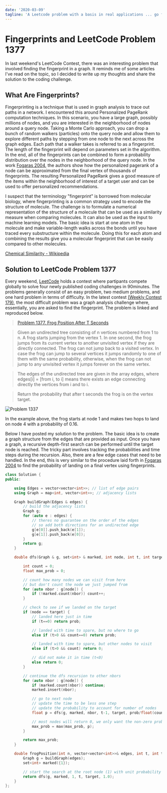 ```yaml
---
date: '2020-03-09'
tagline: 'A Leetcode problem with a basis in real applications ... go figure'
---
```


# Fingerprints and LeetCode Problem 1377

In last weekend's LeetCode Contest, there was an interesting problem that involved finding the fingerprint in a graph. It reminds me of some articles I've read on the topic, so I decided to write up my thoughts and share the solution to the coding challenge.

## What Are Fingerprints?

Fingerprinting is a technique that is used in graph analysis to trace out paths in a network.
I encountered this around Personalized PageRank computation techniques.
In this scenario, you have a large graph, possibly millions of nodes, and you are interested in the neighborhood of nodes around a query node.
Taking a Monte Carlo approach, you can drop a bunch of random walkers (particles) onto the query node and allow them to explore different paths by stepping from one node to the next across the graph edges.
Each path that a walker takes is referred to as a fingerprint.
The length of the fingerprint will depend on parameters set in the algorithm.
In the end, all of the fingerprints can be combined to form a probability distribution over the nodes in the neighborhood of the query node.
In the work [Fogaras 2004](http://citeseerx.ist.psu.edu/viewdoc/download?doi=10.1.1.98.3412&rep=rep1&type=pdf), the authors show how the personalized pagerank of a node can be approximated from the final vertex of thousands of fingerprints.
The resulting Personalized PageRank gives a good measure of the items within the neighborhood of interest of a target user and can be used to offer personalized recommendations.

I suspect that the terminology "fingerprint" is borrowed from molecular biology, where fingerprinting is a common strategy used to encode the structure of molecule.
The challenge is to formulate a numerical representation of the structure of a molecule that can be used as a similarity measure when comparing molecules.
It can also be used as the input to machine learning models.
The basic idea is start at one atom in the molecule and make variable-length walks across the bonds until you have traced every substructure within the molecule.
Doing this for each atom and combining the results give you a molecular fingerprint that can be easily compared to other molecules.

[Chemical Similarity - Wikipedia](https://en.wikipedia.org/wiki/Chemical_similarity)

## Solution to LeetCode Problem 1377

Every weekend, [LeetCode](https://www.leetcode.com) holds a contest where partipants compete globally to solve four newly published coding challenges in 90minutes. The problems generally consist of an easy problem, two medium problems, and one hard problem in terms of difficulty. In the latest contest [(Weekly Contest 179)](https://leetcode.com/contest/weekly-contest-179), the most difficult problem was a graph analysis challenge where, essentially, you are asked to find the fingerprint. The problem is linked and reproduced below.

> [Problem 1377. Frog Position After T Seconds](https://leetcode.com/problems/frog-position-after-t-seconds/)

> Given an undirected tree consisting of n vertices numbered from 1 to n. A frog starts jumping from the vertex 1. In one second, the frog jumps from its current vertex to another unvisited vertex if they are directly connected. The frog can not jump back to a visited vertex. In case the frog can jump to several vertices it jumps randomly to one of them with the same probability, otherwise, when the frog can not jump to any unvisited vertex it jumps forever on the same vertex.

>The edges of the undirected tree are given in the array edges, where edges[i] = [from i, to i] means there exists an edge connecting directly the vertices from i and to i.

> Return the probability that after t seconds the frog is on the vertex target.

![Problem 1337](https://res.cloudinary.com/docvozwpw/image/upload/v1592602154/frog_2.png)

In the example above, the frog starts at node 1 and makes two hops to land on node 4 with a probability of 0.16.

Below I have posted my solution to the problem.
The basic idea is to create a graph structure from the edges that are provided as input.
Once you have a graph, a recursive depth-first search can be performed until the target node is reached.
The tricky part involves tracking the probabilities and time steps during the recursion.
Also, there are a few edge cases that need to be handled.
In the end, this is very similar to the procedure laid forth in [Fogaras 2004](http://citeseerx.ist.psu.edu/viewdoc/download?doi=10.1.1.98.3412&rep=rep1&type=pdf) to find the probability of landing on a final vertex using fingerprints.

```cpp
class Solution {
public:

    using Edges = vector<vector<int>>; // list of edge pairs
    using Graph = map<int, vector<int>>; // adjacency lists

    Graph buildGraph(Edges & edges) {
        // build the adjacency lists
        Graph g;
        for (auto e : edges) {
            // theres no guarantee on the order of the edges
            // so add both directions for an undirected edge
            g[e[0]].push_back(e[1]);
            g[e[1]].push_back(e[0]);
        }
        return g;
    }

    double dfs(Graph & g, set<int> & marked, int node, int t, int target, double prob) {

        int count = 0;
        float max_prob = 0;

        // count how many nodes we can visit from here
        // but don't count the node we just jumped from
        for (auto nbor : g[node]) {
            if (!marked.count(nbor)) count++;
        }

        // check to see if we landed on the target
        if (node == target) {
            // landed here just in time
            if (t==0) return prob;

            // landed with time to spare, but no where to go
            else if (t>0 && count==0) return prob;

            // landed with time to spare, but other nodes to visit
            else if (t>0 && count) return 0;

            // did not make it in time (t<0)
            else return 0;
        }

        // continue the dfs recursion to other nbors
        for (auto nbor : g[node]) {
            if (marked.count(nbor)) continue;
            marked.insert(nbor);

            // go to next node
            // update the time to be less one step
            // update the probability to account for number of nodes
            float p = dfs(g, marked, nbor, t-1, target, prob/float(count));

            // most nodes will return 0, we only want the non-zero prob
            max_prob = max(max_prob, p);
        }

        return max_prob;
    }

    double frogPosition(int n, vector<vector<int>>& edges, int t, int target) {
        Graph g = buildGraph(edges);
        set<int> marked({1});

		// start the search at the root node (1) with unit probability (1.0)
        return dfs(g, marked, 1, t, target, 1.0);
    }
};
```